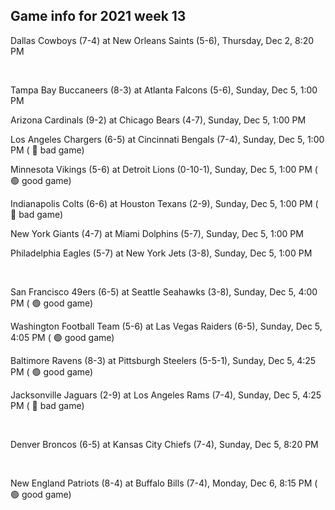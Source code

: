 ## Game info for 2021 week 13
Dallas Cowboys (7-4) at New Orleans Saints (5-6), Thursday, Dec 2, 8:20 PM


<br/>

Tampa Bay Buccaneers (8-3) at Atlanta Falcons (5-6), Sunday, Dec 5, 1:00 PM

Arizona Cardinals (9-2) at Chicago Bears (4-7), Sunday, Dec 5, 1:00 PM

Los Angeles Chargers (6-5) at Cincinnati Bengals (7-4), Sunday, Dec 5, 1:00 PM (	:red_circle: bad game)

Minnesota Vikings (5-6) at Detroit Lions (0-10-1), Sunday, Dec 5, 1:00 PM (	:green_circle: good game)

Indianapolis Colts (6-6) at Houston Texans (2-9), Sunday, Dec 5, 1:00 PM (	:red_circle: bad game)

New York Giants (4-7) at Miami Dolphins (5-7), Sunday, Dec 5, 1:00 PM

Philadelphia Eagles (5-7) at New York Jets (3-8), Sunday, Dec 5, 1:00 PM


<br/>

San Francisco 49ers (6-5) at Seattle Seahawks (3-8), Sunday, Dec 5, 4:00 PM (	:green_circle: good game)

Washington Football Team (5-6) at Las Vegas Raiders (6-5), Sunday, Dec 5, 4:05 PM (	:green_circle: good game)

Baltimore Ravens (8-3) at Pittsburgh Steelers (5-5-1), Sunday, Dec 5, 4:25 PM (	:green_circle: good game)

Jacksonville Jaguars (2-9) at Los Angeles Rams (7-4), Sunday, Dec 5, 4:25 PM (	:red_circle: bad game)


<br/>

Denver Broncos (6-5) at Kansas City Chiefs (7-4), Sunday, Dec 5, 8:20 PM


<br/>

New England Patriots (8-4) at Buffalo Bills (7-4), Monday, Dec 6, 8:15 PM (	:green_circle: good game)

